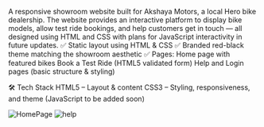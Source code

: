 A responsive showroom website built for Akshaya Motors, a local Hero bike dealership. The website provides an interactive platform to display bike models, allow test ride bookings, and help customers get in touch — all designed using HTML and CSS with plans for JavaScript interactivity in future updates.
✅ Static layout using HTML & CSS
✅ Branded red-black theme matching the showroom aesthetic
✅ Pages:
Home page with featured bikes
Book a Test Ride (HTML5 validated form)
Help and Login pages (basic structure & styling)

🛠️ Tech Stack
HTML5 – Layout & content
CSS3 – Styling, responsiveness, and theme
(JavaScript to be added soon)


![HomePage](https://github.com/user-attachments/assets/68199396-0c99-400f-8f59-ec09dc2c564e)
![help](https://github.com/user-attachments/assets/9c04d3e8-4918-44a9-9096-03e91666b447)


